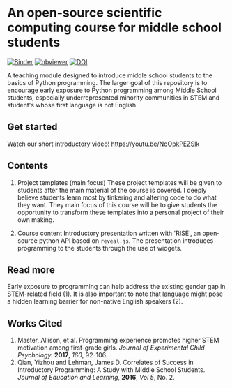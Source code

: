 # An open-source scientific computing course for middle school students

[![Binder](https://mybinder.org/badge_logo.svg)](https://mybinder.org/v2/gh/lperezmo/scientific-computing-middle-school-version/master)
[![nbviewer](https://raw.githubusercontent.com/jupyter/design/master/logos/Badges/nbviewer_badge.svg)](https://nbviewer.jupyter.org/github/lperezmo/scientific-computing-middle-school-version/blob/master/Project_templates)
[![DOI](https://zenodo.org/badge/DOI/10.5281/zenodo.4119090.svg)](https://doi.org/10.5281/zenodo.4119090)

A teaching module designed to introduce middle school students to the basics of Python programming. The larger goal of this repository is to encourage early exposure to Python programming among Middle School students, especially underrepresented minority communities in STEM and student's whose first language is not English.

## Get started
Watch our short introductory video! 
https://youtu.be/NoOpkPEZSlk


## Contents

1. Project templates (main focus)
    These project templates will be given to students after the main material of the course is covered. I deeply believe students learn most by tinkering and altering code to do what they want. They main focus of this course will be to give students the opportunity to transform these templates into a personal project of their own making.
    
2. Course content
    Introductory presentation written with 'RISE', an open-source python API based on `reveal.js`. The presentation introduces programming to the students through the use of widgets.
    
    
## Read more

Early exposure to programming can help address the existing gender gap in STEM-related field (1). It is also important to note that language might pose a hidden learning barrier for non-native English speakers (2).


## Works Cited
1. Master, Allison, et al. Programming experience promotes higher STEM motivation among first-grade girls. *Journal of Experimental Child Psychology.* **2017**, *160*, 92-106.
2. Qian, Yizhou and Lehman, James D. Correlates of Success in Introductory Programming: A Study with Middle School Students. *Journal of Education and Learning*, **2016**, *Vol 5*, No. 2.
